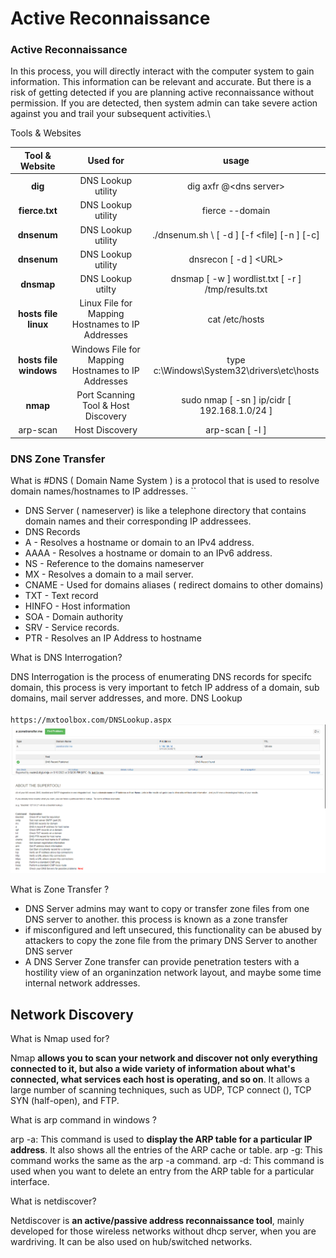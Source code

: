 # Active Reconnaissance

### Active Reconnaissance

In this process, you will directly interact with the computer system to gain information. This information can be relevant and accurate. But there is a risk of getting detected if you are planning active reconnaissance without permission. If you are detected, then system admin can take severe action against you and trail your subsequent activities.\

Tools & Websites 

|  Tool & Website  |              Used for              |                                               usage                                               |
| :--------------: | :--------------------------------: | :-----------------------------------------------------------------------------------------------: |
|     **dig**     |         DNS Lookup utility         |                                          dig axfr @\<dns server> <URL>                                            |
|  **fierce.txt**  |         DNS Lookup utility        |                                    fierce --domain <URL>
| **dnsenum** |   DNS Lookup utility |                                     ./dnsenum.sh \ [ -d ] <domain> [-f <file] [-n <dns server>] [-c]                                    |
|   **dnsenum**  |       DNS Lookup utility       |      dnsrecon \[ -d ] \<URL>      |
|  **dnsmap**  |       DNS Lookup utilty      |      dnsmap <targetDomain> \[ -w ] wordlist.txt \[ -r ] /tmp/results.txt
| **hosts file linux** | Linux File for Mapping Hostnames to IP Addresses | cat /etc/hosts |
| **hosts file windows** | Windows File for Mapping Hostnames to IP Addresses |  type c:\Windows\System32\drivers\etc\hosts |  
|  **nmap** | Port Scanning Tool & Host Discovery | sudo nmap \[ -sn ] ip/cidr \[ 192.168.1.0/24 ]
| arp-scan | Host Discovery | arp-scan \[ -l ] |

### DNS Zone Transfer

What is #DNS ( Domain Name System ) is a protocol that is used to resolve domain names/hostnames to IP addresses. \`\`

* DNS Server ( nameserver) is like a telephone directory that contains domain names and their corresponding IP addressees.
* DNS Records
* A - Resolves a hostname or domain to an IPv4 address.
* AAAA - Resolves a hostname or domain to an IPv6 address.
* NS - Reference to the domains nameserver
* MX - Resolves a domain to a mail server.
* CNAME - Used for domains aliases ( redirect domains to other domains)
* TXT - Text record
* HINFO - Host information
* SOA - Domain authority
* SRV - Service records.
* PTR - Resolves an IP Address to hostname

What is DNS Interrogation?

DNS Interrogation is the process of enumerating DNS records for specifc domain, this process is very important to fetch IP address of a domain, sub domains, mail server addresses, and more. DNS Lookup \
\
`https://mxtoolbox.com/DNSLookup.aspx`\
![](<../../.gitbook/assets/image (2) (1).png>)

What is Zone Transfer ?

* DNS Server admins may want to copy or transfer zone files from one DNS server to another. this process is known as a zone transfer
* if misconfigured and left unsecured, this functionality can be abused by attackers to copy the zone file from the primary DNS Server to another DNS server
* A DNS Server Zone transfer can provide penetration testers with a hostility view of an organinzation network layout, and maybe some time internal network addresses.

## Network Discovery 

 What is Nmap used for?

Nmap **allows you to scan your network and discover not only everything connected to it, but also a wide variety of information about what's connected, what services each host is operating, and so on**. It allows a large number of scanning techniques, such as UDP, TCP connect (), TCP SYN (half-open), and FTP.



 What is arp command in windows ?

arp -a: This command is used to **display the ARP table for a particular IP address**. It also shows all the entries of the ARP cache or table. arp -g: This command works the same as the arp -a command. arp -d: This command is used when you want to delete an entry from the ARP table for a particular interface.

 What is netdiscover?

 Netdiscover is **an active/passive address reconnaissance tool**, mainly developed for those wireless networks without dhcp server, when you are wardriving. It can be also used on hub/switched networks.




